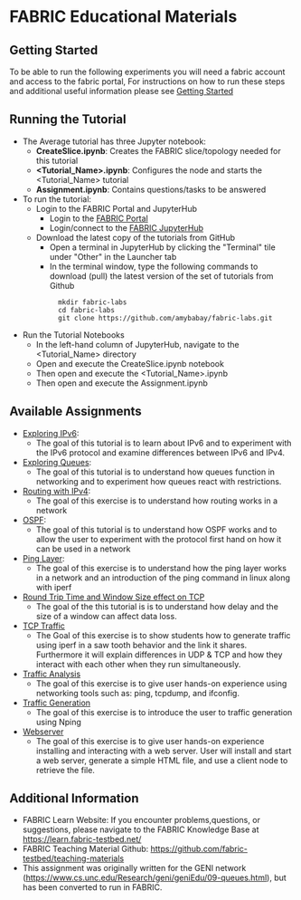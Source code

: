 # FABRIC Educational Materials

## Getting Started
To be able to run the following experiments you will need a fabric account and access to the fabric portal, For instructions on how to run these steps and additional useful information please see [Getting Started](https://github.com/fabric-testbed/teaching-materials/blob/main/Getting%20Started.md)

## Running the Tutorial
- The Average tutorial has three Jupyter notebook:
    - **CreateSlice.ipynb**: Creates the FABRIC slice/topology needed for this tutorial
    - **\<Tutorial_Name>.ipynb**: Configures the node and starts the \<Tutorial_Name> tutorial
    - **Assignment.ipynb**: Contains questions/tasks to be answered
- To run the tutorial:
   - Login to the FABRIC Portal and JupyterHub
    	- Login to the [FABRIC Portal](https://portal.fabric-testbed.net/)
    	- Login/connect to the [FABRIC JupyterHub](https://learn.fabric-testbed.net/knowledge-base/creating-your-first-experiment-in-jupyter-hub/)
   - Download the latest copy of the tutorials from GitHub
    	- Open a terminal in JupyterHub by clicking the "Terminal" tile under "Other" in the Launcher tab
    	- In the terminal window, type the following commands to download (pull) the latest version of the set of tutorials from Github
```
        	mkdir fabric-labs
        	cd fabric-labs
        	git clone https://github.com/amybabay/fabric-labs.git
```

   - Run the Tutorial Notebooks
    	- In the left-hand column of JupyterHub, navigate to the \<Tutorial_Name> directory
    	- Open and execute the CreateSlice.ipynb notebook
        - Then open and execute the \<Tutorial_Name>.ipynb
        - Then open and execute the Assignment.ipynb
        
## Available Assignments
 - [Exploring IPv6](https://github.com/fabric-testbed/teaching-materials/tree/main/assignments/Exploring%20IPV6):
   + The goal of this tutorial is to learn about IPv6 and to experiment with the IPv6 protocol and examine differences between IPv6 and IPv4.
 - [Exploring Queues](https://github.com/fabric-testbed/teaching-materials/tree/main/assignments/Exploring%20Queues):
   + The goal of this tutorial is to understand how queues function in networking and to experiment how queues react with restrictions.
 - [Routing with IPv4](https://github.com/fabric-testbed/teaching-materials/tree/main/assignments/IPV4%20routing):
   + The goal of this exercise is to understand how routing works in a network
 - [OSPF](https://github.com/fabric-testbed/teaching-materials/tree/main/assignments/OSPF):
   + The goal of this tutorial is to understand how OSPF works and to allow the user to experiment with the protocol first hand on how it can be used in a network
 - [Ping Layer](https://github.com/fabric-testbed/teaching-materials/tree/main/assignments/Ping.ipynb):
   + The goal of this exercise is to understand how the ping layer works in a network and an introduction of the ping command in linux along with iperf
 - [Round Trip Time and Window Size effect on TCP](https://github.com/fabric-testbed/teaching-materials/tree/main/assignments/RTT%20and%20Window%20Size%20on%20TCP) 
   + The goal of the this tutorial is is to understand how delay and the size of a window can affect data loss.
 - [TCP Traffic](https://github.com/fabric-testbed/teaching-materials/tree/main/assignments/TCP%20Traffic)
   + The Goal of this exercise is to show students how to generate traffic using iperf in a saw tooth behavior and the link it shares. Furthermore it will explain differences in UDP & TCP and how they interact with each other when they run simultaneously.
 - [Traffic Analysis](https://github.com/fabric-testbed/teaching-materials/tree/main/assignments/Traffic%20Analysis) 
   + The goal of this exercise is to give user hands-on experience using networking tools such as: ping, tcpdump, and ifconfig.
 - [Traffic Generation](https://github.com/fabric-testbed/teaching-materials/tree/main/assignments/TrafficGeneration)
   + The goal of this exercise is to introduce the user to traffic generation using Nping
 - [Webserver](https://github.com/fabric-testbed/teaching-materials/tree/main/assignments/Webserver)
   + The goal of this exercise is to give user hands-on experience installing and interacting with a web server. User will install and start a web server, generate a simple HTML file, and use a client node to retrieve the file.

## Additional Information
- FABRIC Learn Website: If you encounter problems,questions, or suggestions, please navigate to the FABRIC Knowledge Base at https://learn.fabric-testbed.net/
- FABRIC Teaching Material Github: <https://github.com/fabric-testbed/teaching-materials>
- This assignment was originally written for the GENI network (<https://www.cs.unc.edu/Research/geni/geniEdu/09-queues.html>), but has been converted to run in FABRIC.
